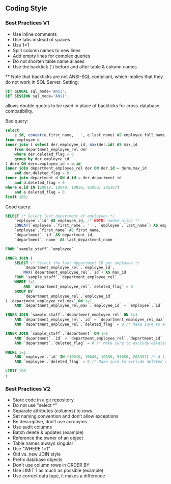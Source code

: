 ## Coding Style
### Best Practices V1
* Use inline comments
* Use tabs instead of spaces
* Use 1=1
* Split column names to new lines
* Add empty lines for complex queries
* Do not shorten table name aliases
* Use the backtick (`) before and after table & column names

** Note that backticks are not ANSI-SQL compliant, which implies that they do
not work in SQL Server. Setting:
```sql
SET GLOBAL sql_mode='ANSI';
SET SESSION sql_mode='ANSI';
```
allows double quotes to be used in place of backticks for cross-database compatibility.

Bad query:
```sql
select
    e.id, concat(e.first_name, ' ', e.last_name) AS employee_full_name, e.first_name, d.id AS department_id, d.name AS last_department_name
from employee e
inner join ( select der.employee_id, max(der.id) AS max_id
    from department_employee_rel der
    where der.deleted_flag = 0
    group by der.employee_id
) derm ON derm.employee_id = e.id
inner join department_employee_rel der ON der.id = derm.max_id
    and der.deleted_flag = 0
inner join department d ON d.id = der.department_id
    and d.deleted_flag = 0
where e.id IN (10010, 10040, 10050, 91050, 205357)
    and e.deleted_flag = 0
limit 100;
```
Good query:
```sql
SELECT /* Select last department of employees */
	`employee`.`id` AS employee_id, /* NOTE: added alias */
	CONCAT(`employee`.`first_name`, ' ', `employee`.`last_name`) AS employee_full_name,
	`employee`.`first_name` AS first_name,
	`department`.`id` AS department_id,
	`department`.`name` AS last_department_name

FROM `sample_staff`.`employee`

INNER JOIN (
	SELECT /* Select the last department ID per employee */
		`department_employee_rel`.`employee_id`,
		MAX(`department_employee_rel`.`id`) AS max_id
	FROM `sample_staff`.`department_employee_rel`
	WHERE 1=1
		AND `department_employee_rel`.`deleted_flag` = 0
	GROUP BY
		`department_employee_rel`.`employee_id`
) `department_employee_rel_max` ON 1=1
	AND `department_employee_rel_max`.`employee_id` = `employee`.`id`

INNER JOIN `sample_staff`.`department_employee_rel` ON 1=1
	AND `department_employee_rel`.`id` = `department_employee_rel_max`.`max_id`
	AND `department_employee_rel`.`deleted_flag` = 0 /* Make sure to exclude deleted entities */

INNER JOIN `sample_staff`.`department` ON 1=1
	AND `department`.`id` = `department_employee_rel`.`department_id`
	AND `department`.`deleted_flag` = 0 /* Make sure to exclude deleted entities */

WHERE 1=1
	AND `employee`.`id` IN (10010, 10040, 10050, 91050, 205357) /* A list of employee_id's */
	AND `employee`.`deleted_flag` = 0 /* Make sure to exclude deleted entities */

LIMIT 100
;
```

### Best Practices V2
* Store code in a git repository
* Do not use "select *"
* Separate attributes (columns) to rows
* Set naming convention and don’t allow exceptions
* Be descriptive, don’t use acronyms
* Use audit columns
* Batch delete & updates (example)
* Reference the owner of an object
* Table names always singular
* Use "WHERE 1=1"
* Old vs. new JOIN style
* Prefix database objects
* Don’t use column rows in ORDER BY
* Use LIMIT 1 as much as possible (example)
* Use correct data type, it makes a difference


